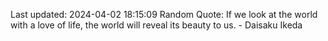 Last updated: 2024-04-02 18:15:09
Random Quote: If we look at the world with a love of life, the world will reveal its beauty to us. - Daisaku Ikeda